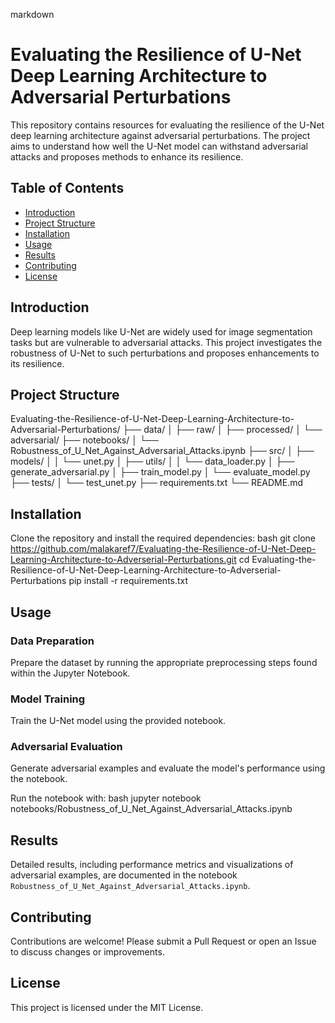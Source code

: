 markdown
# Evaluating the Resilience of U-Net Deep Learning Architecture to Adversarial Perturbations

This repository contains resources for evaluating the resilience of the U-Net deep learning architecture against adversarial perturbations. The project aims to understand how well the U-Net model can withstand adversarial attacks and proposes methods to enhance its resilience.

## Table of Contents
- [Introduction](#introduction)
- [Project Structure](#project-structure)
- [Installation](#installation)
- [Usage](#usage)
- [Results](#results)
- [Contributing](#contributing)
- [License](#license)

## Introduction
Deep learning models like U-Net are widely used for image segmentation tasks but are vulnerable to adversarial attacks. This project investigates the robustness of U-Net to such perturbations and proposes enhancements to its resilience.

## Project Structure

Evaluating-the-Resilience-of-U-Net-Deep-Learning-Architecture-to-Adversarial-Perturbations/
├── data/
│   ├── raw/
│   ├── processed/
│   └── adversarial/
├── notebooks/
│   └── Robustness_of_U_Net_Against_Adversarial_Attacks.ipynb
├── src/
│   ├── models/
│   │   └── unet.py
│   ├── utils/
│   │   └── data_loader.py
│   ├── generate_adversarial.py
│   ├── train_model.py
│   └── evaluate_model.py
├── tests/
│   └── test_unet.py
├── requirements.txt
└── README.md



## Installation
Clone the repository and install the required dependencies:
bash
git clone https://github.com/malakaref7/Evaluating-the-Resilience-of-U-Net-Deep-Learning-Architecture-to-Adverserial-Perturbations.git
cd Evaluating-the-Resilience-of-U-Net-Deep-Learning-Architecture-to-Adverserial-Perturbations
pip install -r requirements.txt


## Usage
### Data Preparation
Prepare the dataset by running the appropriate preprocessing steps found within the Jupyter Notebook.

### Model Training
Train the U-Net model using the provided notebook.

### Adversarial Evaluation
Generate adversarial examples and evaluate the model's performance using the notebook.

Run the notebook with:
bash
jupyter notebook notebooks/Robustness_of_U_Net_Against_Adversarial_Attacks.ipynb


## Results
Detailed results, including performance metrics and visualizations of adversarial examples, are documented in the notebook `Robustness_of_U_Net_Against_Adversarial_Attacks.ipynb`.

## Contributing
Contributions are welcome! Please submit a Pull Request or open an Issue to discuss changes or improvements.

## License
This project is licensed under the MIT License.
